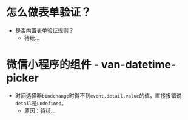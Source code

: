 # 怎么做表单验证？
* 是否内置表单验证规则？
    - 待续...

# 微信小程序的组件 - van-datetime-picker
* 时间选择器```bindchange```时得不到```event.detail.value```的值，直接报错说```detail```是```undefined```。
    - 原因：待续...
